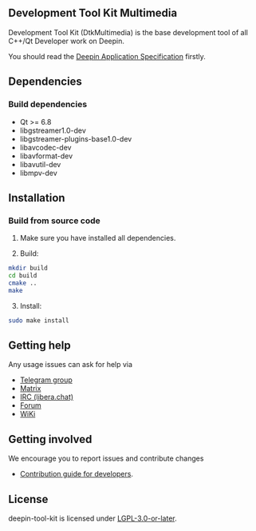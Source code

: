 ## Development Tool Kit Multimedia

Development Tool Kit (DtkMultimedia) is the base development tool of all C++/Qt Developer work on Deepin.

You should read the <a href=docs/Specification.md>Deepin Application Specification</a> firstly.

## Dependencies

### Build dependencies

* Qt >= 6.8
* libgstreamer1.0-dev
* libgstreamer-plugins-base1.0-dev
* libavcodec-dev
* libavformat-dev
* libavutil-dev
* libmpv-dev

## Installation

### Build from source code

1. Make sure you have installed all dependencies.

2. Build:

```bash
mkdir build
cd build
cmake ..
make
```

3. Install:

```bash
sudo make install
```

## Getting help

Any usage issues can ask for help via

* [Telegram group](https://t.me/deepin)
* [Matrix](https://matrix.to/#/#deepin-community:matrix.org)
* [IRC (libera.chat)](https://web.libera.chat/#deepin-community)
* [Forum](https://bbs.deepin.org)
* [WiKi](https://wiki.deepin.org/)

## Getting involved

We encourage you to report issues and contribute changes

* [Contribution guide for developers](https://github.com/linuxdeepin/developer-center/wiki/Contribution-Guidelines-for-Developers-en).

## License

deepin-tool-kit is licensed under [LGPL-3.0-or-later](LICENSE).
